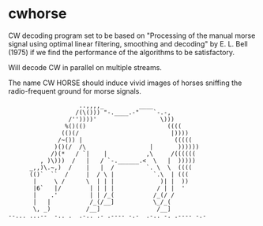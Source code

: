 cwhorse
=======

CW decoding program set to be based on "Processing of the manual morse signal using optimal linear filtering, smoothing and decoding" by E. L. Bell (1975) if we find the performance of the algorithms to be satisfactory.

Will decode CW in parallel on multiple streams. 

The name CW HORSE should induce vivid images of horses sniffing the radio-frequent ground for morse signals.

                        ..,,,,_          ____
                       /(\())) "-.____.-"    `-.-,
                     /''))))'                  \)))
                    %()(()                       ((((
                   (()(/                          |))))
                  /~()) |                          (((((
                 )()(/  /\                  |       ))))))
                /)(*   / `|    |           ,\     /((((((
             , )\)))  /   |   / `-.______.<  \   |  )))))
          _,,)\.~,)  /    |   |  /         `. \  \  ((((
          (()`  ``  /     |  / \ |           `.\  | (((
           |     \ /      \  | | |             )| |  ))
           |6`   |/        | | | |            / | |  '
           |    .'         | | /_(           /_(/ /
           |   |           /_(/__]           \_/_(
           \, _)          /__]                /__]
    --... ...--  -.. .  .-.. .- .---- -.-  .-.. -. .---- -.-
